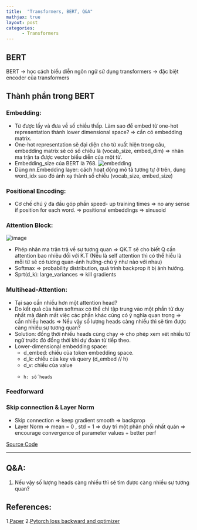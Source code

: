 ```yaml
---
title:  "Transformers, BERT, Q&A"
mathjax: true
layout: post
categories: 
      - Transformers
---
```

## BERT

BERT -> học cách biểu diễn ngôn ngữ sử dụng transformers -> đặc biệt encoder của transformers


## Thành phần trong BERT

### Embedding: 
* Từ được lấy và đưa về số chiều thấp. Làm sao để embed từ one-hot representation thành lower dimensional space? => cần có embedding matrix.
* One-hot representation sẽ đại diện cho từ xuất hiện trong câu, embedding matrix sẽ có số chiều là (vocab_size, embed_dim) => nhân ma trận ta được vector biểu diễn của một từ. 
*	Embedding_size của BERT là 768.
![embedding](https://github.com/NhiNguyen34/NhiNguyen34.github.io/assets/118429842/5a0f39e9-62d4-4d32-870f-11694be59511)
*	Dùng nn.Embedding layer: cách hoạt động mô tả tương tự ở trên, dung word_idx sao đó ánh xạ thành số chiều (vocab_size, embed_size)

### Positional Encoding: 
*	Cơ chế chú ý đa đầu góp phần speed- up training times => no any sense if position for each word. => positional embeddings => sinusoid

###	Attention Block:
![image](https://github.com/NhiNguyen34/NhiNguyen34.github.io/assets/118429842/4e53e03e-a2c6-4f56-8da3-98296664f389)
*	Phép nhân ma trận trả về sự tương quan => QK.T sẽ cho biết Q cần attention bao nhiêu đối với K.T (Nếu là self attention thì có thể hiểu là mỗi từ sẽ có tương quan-ảnh hưởng-chú ý như nào với nhau)
*	Softmax => probability distribution, quá trình backprop ít bị ảnh hưởng.
*	Sprt(d_k):	large_variances => kill gradients

###          Multihead-Attention:
*  Tại sao cần nhiều hơn một attention head?
*   Do kết quả của hàm softmax có thể chỉ tập trung vào một phần tử duy nhất mà đánh mất việc các phần khác cũng có ý nghĩa quan trọng => cần nhiều heads => Nếu vậy số lượng heads càng nhiều thì sẽ tìm được càng nhiều sự tương quan?
*   Solution: đồng thời nhiều heads cùng chạy => cho phép xem xét nhiều từ ngữ trước đó đồng thời khi dự đoán từ tiếp theo.
*   Lower-dimensional embedding space:
       *   	d_embed: chiều của token embedding space.
       *   	d_k: chiều của key và query (d_embed // h)
       *   	d_v: chiều của value
      *   	h: số heads
### Feedforward
### Skip connection & Layer Norm
*  Skip connection => keep gradient smooth => backprop
*   Layer Norm => mean = 0 , std = 1 => duy  trì một phân phối nhất quán => encourage convergence of parameter values + better perf 

[Source Code](https://colab.research.google.com/drive/1_OnhkDzFyhW7bkc0zbBcIy0EV3clPOMk?usp=sharing)

------
## Q&A:
1. Nếu vậy số lượng heads càng nhiều thì sẽ tìm được càng nhiều sự tương quan?


## References:
1.[Paper](https://arxiv.org/abs/1810.04805)
2.[Pytorch loss backward and optimizer](https://stackoverflow.com/questions/53975717/pytorch-connection-between-loss-backward-and-optimizer-step)
